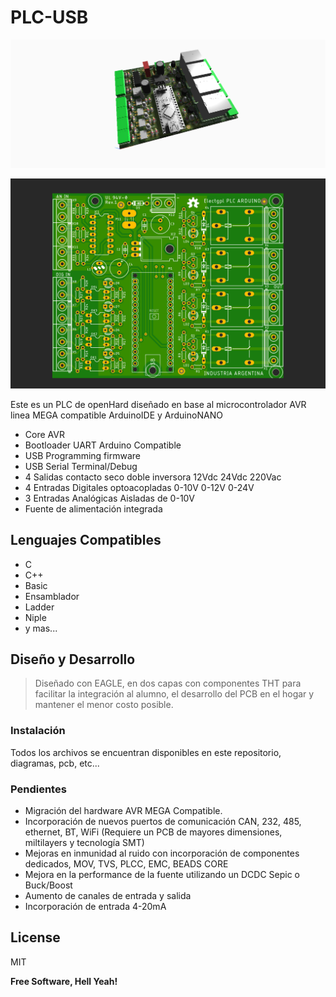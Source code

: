 # PLC-USB

![N|Solid](https://raw.githubusercontent.com/electgpl/PLCArduino/master/Desarrollo_V1.0/PLCArduinoV1.brd2.png)

![N|Solid](https://raw.githubusercontent.com/electgpl/PLCArduino/master/Desarrollo_V1.0/PLCArduinoV1t.png)

Este es un PLC de openHard diseñado en base al microcontrolador AVR linea MEGA compatible ArduinoIDE y ArduinoNANO

  - Core AVR
  - Bootloader UART Arduino Compatible
  - USB Programming firmware
  - USB Serial Terminal/Debug
  - 4 Salidas contacto seco doble inversora 12Vdc 24Vdc 220Vac
  - 4 Entradas Digitales optoacopladas 0-10V 0-12V 0-24V 
  - 3 Entradas Analógicas Aisladas de 0-10V
  - Fuente de alimentación integrada

## Lenguajes Compatibles

  - C
  - C++
  - Basic
  - Ensamblador
  - Ladder
  - Niple
  - y mas...
  
## Diseño y Desarrollo

> Diseñado con EAGLE, en dos capas con componentes THT para facilitar
> la integración al alumno, el desarrollo del PCB en el hogar y mantener
> el menor costo posible.

### Instalación

Todos los archivos se encuentran disponibles en este repositorio, diagramas, pcb, etc...

### Pendientes

 - Migración del hardware AVR MEGA Compatible.
 - Incorporación de nuevos puertos de comunicación CAN, 232, 485, ethernet, BT, WiFi (Requiere un PCB de mayores dimensiones, miltilayers y tecnología SMT)
 - Mejoras en inmunidad al ruido con incorporación de componentes dedicados, MOV, TVS, PLCC, EMC, BEADS CORE
 - Mejora en la performance de la fuente utilizando un DCDC Sepic o Buck/Boost
 - Aumento de canales de entrada y salida
 - Incorporación de entrada 4-20mA

License
----

MIT


**Free Software, Hell Yeah!**


